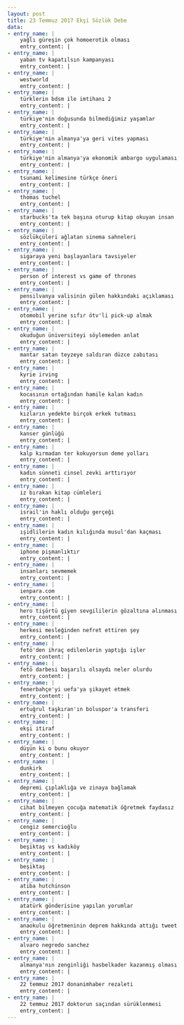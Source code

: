 ```yaml
---
layout: post
title: 23 Temmuz 2017 Ekşi Sözlük Debe
data:
- entry_name: |
    yağlı güreşin çok homoerotik olması
    entry_content: |
- entry_name: |
    yaban tv kapatılsın kampanyası
    entry_content: |
- entry_name: |
    westworld
    entry_content: |
- entry_name: |
    türklerin bdsm ile imtihanı 2
    entry_content: |
- entry_name: |
    türkiye'nin doğusunda bilmediğimiz yaşamlar
    entry_content: |
- entry_name: |
    türkiye'nin almanya'ya geri vites yapması
    entry_content: |
- entry_name: |
    türkiye'nin almanya'ya ekonomik ambargo uygulaması
    entry_content: |
- entry_name: |
    tsunami kelimesine türkçe öneri
    entry_content: |
- entry_name: |
    thomas tuchel
    entry_content: |
- entry_name: |
    starbucks'ta tek başına oturup kitap okuyan insan
    entry_content: |
- entry_name: |
    sözlükçüleri ağlatan sinema sahneleri
    entry_content: |
- entry_name: |
    sigaraya yeni başlayanlara tavsiyeler
    entry_content: |
- entry_name: |
    person of interest vs game of thrones
    entry_content: |
- entry_name: |
    pensilvanya valisinin gülen hakkındaki açıklaması
    entry_content: |
- entry_name: |
    otomobil yerine sıfır ötv'li pick-up almak
    entry_content: |
- entry_name: |
    okuduğun üniversiteyi söylemeden anlat
    entry_content: |
- entry_name: |
    mantar satan teyzeye saldıran düzce zabıtası
    entry_content: |
- entry_name: |
    kyrie irving
    entry_content: |
- entry_name: |
    kocasının ortağından hamile kalan kadın
    entry_content: |
- entry_name: |
    kızların yedekte birçok erkek tutması
    entry_content: |
- entry_name: |
    kanser günlüğü
    entry_content: |
- entry_name: |
    kalp kırmadan ter kokuyorsun deme yolları
    entry_content: |
- entry_name: |
    kadın sünneti cinsel zevki arttırıyor
    entry_content: |
- entry_name: |
    iz bırakan kitap cümleleri
    entry_content: |
- entry_name: |
    israil'in haklı olduğu gerçeği
    entry_content: |
- entry_name: |
    ışidlilerin kadın kılığında musul'dan kaçması
    entry_content: |
- entry_name: |
    iphone pişmanlıktır
    entry_content: |
- entry_name: |
    insanları sevmemek
    entry_content: |
- entry_name: |
    ienpara.com
    entry_content: |
- entry_name: |
    hero tişörtü giyen sevgililerin gözaltına alınması
    entry_content: |
- entry_name: |
    herkesi mesleğinden nefret ettiren şey
    entry_content: |
- entry_name: |
    fetö'den ihraç edilenlerin yaptığı işler
    entry_content: |
- entry_name: |
    fetö darbesi başarılı olsaydı neler olurdu
    entry_content: |
- entry_name: |
    fenerbahçe'yi uefa'ya şikayet etmek
    entry_content: |
- entry_name: |
    ertuğrul taşkıran'ın boluspor'a transferi
    entry_content: |
- entry_name: |
    ekşi itiraf
    entry_content: |
- entry_name: |
    düşün ki o bunu okuyor
    entry_content: |
- entry_name: |
    dunkirk
    entry_content: |
- entry_name: |
    depremi çıplaklığa ve zinaya bağlamak
    entry_content: |
- entry_name: |
    cihat bilmeyen çocuğa matematik öğretmek faydasız
    entry_content: |
- entry_name: |
    cengiz semercioğlu
    entry_content: |
- entry_name: |
    beşiktaş vs kadıköy
    entry_content: |
- entry_name: |
    beşiktaş
    entry_content: |
- entry_name: |
    atiba hutchinson
    entry_content: |
- entry_name: |
    atatürk gönderisine yapılan yorumlar
    entry_content: |
- entry_name: |
    anaokulu öğretmeninin deprem hakkında attığı tweet
    entry_content: |
- entry_name: |
    alvaro negredo sanchez
    entry_content: |
- entry_name: |
    almanya'nın zenginliği hasbelkader kazanmış olması
    entry_content: |
- entry_name: |
    22 temmuz 2017 donanimhaber rezaleti
    entry_content: |
- entry_name: |
    22 temmuz 2017 doktorun saçından sürüklenmesi
    entry_content: |
---
```

